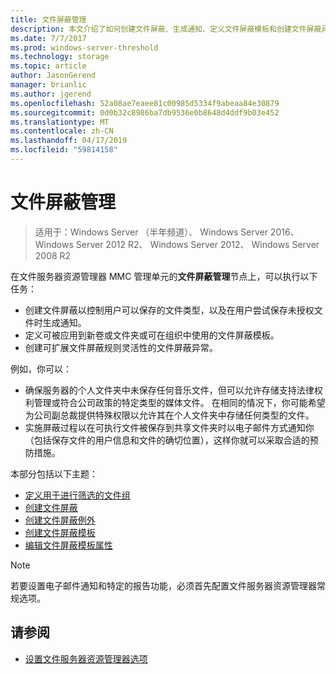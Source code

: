 ```yaml
---
title: 文件屏蔽管理
description: 本文介绍了如何创建文件屏蔽、生成通知、定义文件屏蔽模板和创建文件屏蔽异常
ms.date: 7/7/2017
ms.prod: windows-server-threshold
ms.technology: storage
ms.topic: article
author: JasonGerend
manager: brianlic
ms.author: jgerend
ms.openlocfilehash: 52a08ae7eaee81c00985d5334f9abeaa84e30879
ms.sourcegitcommit: 0d0b32c8986ba7db9536e0b8648d4ddf9b03e452
ms.translationtype: MT
ms.contentlocale: zh-CN
ms.lasthandoff: 04/17/2019
ms.locfileid: "59814158"
---
```

# <a name="file-screening-management"></a>文件屏蔽管理

> 适用于：Windows Server （半年频道）、 Windows Server 2016、 Windows Server 2012 R2、 Windows Server 2012、 Windows Server 2008 R2

在文件服务器资源管理器 MMC 管理单元的**文件屏蔽管理**节点上，可以执行以下任务：

-   创建文件屏蔽以控制用户可以保存的文件类型，以及在用户尝试保存未授权文件时生成通知。
-   定义可被应用到新卷或文件夹或可在组织中使用的文件屏蔽模板。
-   创建可扩展文件屏蔽规则灵活性的文件屏蔽异常。

例如，你可以：

-   确保服务器的个人文件夹中未保存任何音乐文件，但可以允许存储支持法律权利管理或符合公司政策的特定类型的媒体文件。 在相同的情况下，你可能希望为公司副总裁提供特殊权限以允许其在个人文件夹中存储任何类型的文件。
-   实施屏蔽过程以在可执行文件被保存到共享文件夹时以电子邮件方式通知你（包括保存文件的用户信息和文件的确切位置），这样你就可以采取合适的预防措施。

本部分包括以下主题：

-   [定义用于进行筛选的文件组](define-file-groups-for-screening.md)
-   [创建文件屏蔽](create-file-screen.md)
-   [创建文件屏蔽例外](create-file-screen-exception.md)
-   [创建文件屏蔽模板](create-file-screen-template.md)
-   [编辑文件屏蔽模板属性](edit-file-screen-template-properties.md)

> [!Note]
> 若要设置电子邮件通知和特定的报告功能，必须首先配置文件服务器资源管理器常规选项。

## <a name="see-also"></a>请参阅

-   [设置文件服务器资源管理器选项](setting-file-server-resource-manager-options.md)


